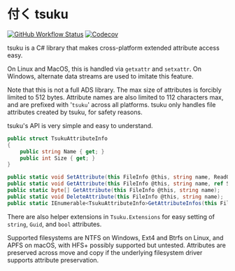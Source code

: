 # 付く tsuku

[![GitHub Workflow Status](https://img.shields.io/github/workflow/status/SnowflakePowered/tsuku/.NET)](https://github.com/SnowflakePowered/tsuku/actions?query=workflow%3A.NET)
[![Codecov](https://img.shields.io/codecov/c/github/SnowflakePowered/tsuku)](https://codecov.io/gh/SnowflakePowered/tsuku/branch/master)

tsuku is a C# library that makes cross-platform extended attribute access easy. 

On Linux and MacOS, this is handled via `getxattr` and `setxattr`. On Windows, alternate data streams are used to imitate this feature.

Note that this is not a full ADS library. The max size of attributes is forcibly limited to 512 bytes. Attribute names are also limited to 112 characters max, and are prefixed with '`tsuku`' across all platforms. tsuku only handles file attributes created by tsuku, for safety reasons.

tsuku's API is very simple and easy to understand.

```csharp
public struct TsukuAttributeInfo 
{
    public string Name { get; }
    public int Size { get; }
}

public static void SetAttribute(this FileInfo @this, string name, ReadOnlySpan<byte> data);
public static void GetAttribute(this FileInfo @this, string name, ref Span<byte> data);
public static byte[] GetAttribute(this FileInfo @this, string name);
public static void DeleteAttribute(this FileInfo @this, string name);
public static IEnumerable<TsukuAttributeInfo>GetAttributeInfos(this FileInfo @this);
```

There are also helper extensions in `Tsuku.Extensions` for easy setting of `string`, `Guid`, and `bool` attributes.

Supported filesystems are NTFS on Windows, Ext4 and Btrfs on Linux, and APFS on macOS, with HFS+ possibly supported but untested. Attributes are preserved across move and copy if the underlying filesystem driver supports attribute preservation.
